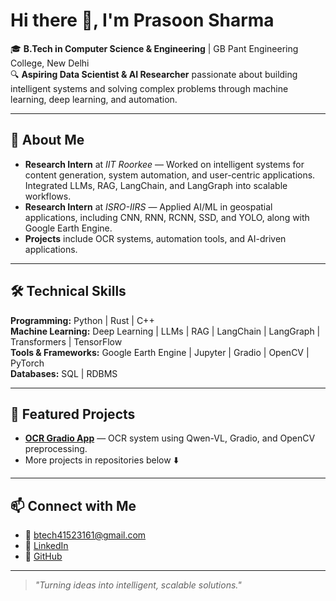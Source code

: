 # Hi there 👋, I'm Prasoon Sharma

🎓 **B.Tech in Computer Science & Engineering** | GB Pant Engineering College, New Delhi  
🔍 **Aspiring Data Scientist & AI Researcher** passionate about building intelligent systems and solving complex problems through machine learning, deep learning, and automation.

---

## 🚀 About Me
- **Research Intern** at *IIT Roorkee* — Worked on intelligent systems for content generation, system automation, and user-centric applications. Integrated LLMs, RAG, LangChain, and LangGraph into scalable workflows.
- **Research Intern** at *ISRO-IIRS* — Applied AI/ML in geospatial applications, including CNN, RNN, RCNN, SSD, and YOLO, along with Google Earth Engine.
- **Projects** include OCR systems, automation tools, and AI-driven applications.

---

## 🛠 Technical Skills
**Programming:** Python \| Rust \| C++  
**Machine Learning:** Deep Learning \| LLMs \| RAG \| LangChain \| LangGraph \| Transformers \| TensorFlow  
**Tools & Frameworks:** Google Earth Engine \| Jupyter \| Gradio \| OpenCV \| PyTorch  
**Databases:** SQL \| RDBMS  

---

## 📌 Featured Projects
- **[OCR Gradio App](https://github.com/Prof-chaos-5/OCR-APP)** — OCR system using Qwen-VL, Gradio, and OpenCV preprocessing.
- More projects in repositories below ⬇️

---

## 📫 Connect with Me
- 📧 [btech41523161@gmail.com](mailto:btech41523161@gmail.com)  
- 💼 [LinkedIn](https://www.linkedin.com/in/prasoon-sharma-a7a035290/)  
- 🐙 [GitHub](https://github.com/Prof-chaos-5)

---

> *"Turning ideas into intelligent, scalable solutions."*
